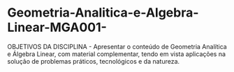 # Geometria-Analitica-e-Algebra-Linear-MGA001-
OBJETIVOS DA DISCIPLINA - Apresentar o conteúdo de Geometria Analítica e Álgebra Linear, com material complementar, tendo em vista aplicações na solução de problemas práticos, tecnológicos e da natureza.

